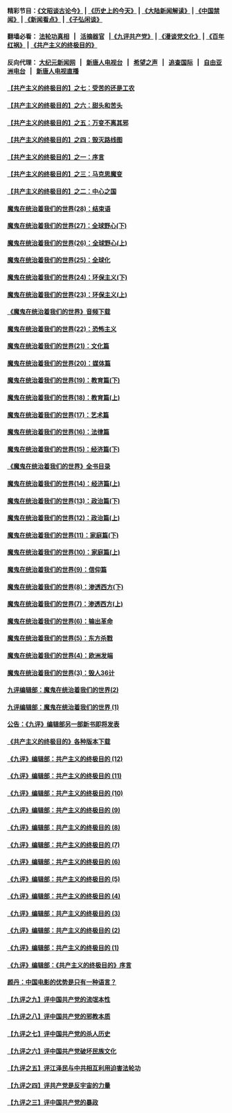 #### 精彩节目：[《文昭谈古论今》](http://134.209.198.168/wenzhao) | [《历史上的今天》](http://134.209.198.168/today-in-history) | [《大陆新闻解读》](http://134.209.198.168/ntdtv-comedy) | [《中国禁闻》](http://134.209.198.168/ntdtv-news) | [《新闻看点》](http://134.209.198.168/news-insight) | [《子弘闲谈》](http://134.209.198.168/zihongxiantan/) 

 #### 翻墙必看： [法轮功真相](http://134.209.198.168:10000/videos/truth.html) &nbsp;&nbsp;|&nbsp;&nbsp; [活摘器官](http://134.209.198.168:10000/videos/res/Organs/) &nbsp;&nbsp;|[《九评共产党》](http://134.209.198.168:10000/videos/jiuping) | [《漫谈党文化》](http://134.209.198.168:10000/videos/mtdwh) | [《百年红祸》](http://134.209.198.168:10000/videos/bnhh) | [《共产主义的终极目的》](http://134.209.198.168:10000/videos/res/zjmd) 

 #### 反向代理： [大纪元新闻网](http://134.209.198.168:10080/) &nbsp;&nbsp;|&nbsp;&nbsp; [新唐人电视台](http://134.209.198.168:8000/) &nbsp;&nbsp;|&nbsp;&nbsp; [希望之声](http://134.209.198.168:8200/) &nbsp;&nbsp;|&nbsp;&nbsp; [追查国际](http://134.209.198.168:10010/) &nbsp;&nbsp;|&nbsp;&nbsp; [自由亚洲电台](http://134.209.198.168:9800/) &nbsp;&nbsp;|&nbsp;&nbsp; [新唐人电视直播](http://134.209.198.168/) 

#### [【共产主义的终极目的】之七：受苦的还是工农](../pages/nsc422/n11101809.md?t=03111536) 

#### [【共产主义的终极目的】之六：甜头和苦头](../pages/nsc422/n11096971.md?t=03111536) 

#### [【共产主义的终极目的】之五：万变不离其邪](../pages/nsc422/n11091285.md?t=03111536) 

#### [【共产主义的终极目的】之四：毁灭路线图](../pages/nsc422/n11086284.md?t=03111536) 

#### [【共产主义的终极目的】之一：序言](../pages/nsc422/n11086077.md?t=03111536) 

#### [【共产主义的终极目的】之三：马克思魔变](../pages/nsc422/n11061941.md?t=03111536) 

#### [【共产主义的终极目的】之二：中心之国](../pages/nsc422/n11047728.md?t=03111536) 

#### [魔鬼在统治着我们的世界(28)：结束语](../pages/nsc422/n10936246.md?t=03111536) 

#### [魔鬼在统治着我们的世界(27)：全球野心(下)](../pages/nsc422/n10928319.md?t=03111536) 

#### [魔鬼在统治着我们的世界(26)：全球野心(上)](../pages/nsc422/n10900318.md?t=03111536) 

#### [魔鬼在统治着我们的世界(25)：全球化](../pages/nsc422/n10788205.md?t=03111536) 

#### [魔鬼在统治着我们的世界(24)：环保主义(下)](../pages/nsc422/n10695307.md?t=03111536) 

#### [魔鬼在统治着我们的世界(23)：环保主义(上)](../pages/nsc422/n10688613.md?t=03111536) 

#### [《魔鬼在统治着我们的世界》音频下载](../pages/nsc422/n10635553.md?t=03111536) 

#### [魔鬼在统治着我们的世界(22)：恐怖主义](../pages/nsc422/n10614727.md?t=03111536) 

#### [魔鬼在统治着我们的世界(21)：文化篇](../pages/nsc422/n10597706.md?t=03111536) 

#### [魔鬼在统治着我们的世界(20)：媒体篇](../pages/nsc422/n10586579.md?t=03111536) 

#### [魔鬼在统治着我们的世界(19)：教育篇(下)](../pages/nsc422/n10564808.md?t=03111536) 

#### [魔鬼在统治着我们的世界(18)：教育篇(上)](../pages/nsc422/n10526970.md?t=03111536) 

#### [魔鬼在统治着我们的世界(17)：艺术篇](../pages/nsc422/n10499093.md?t=03111536) 

#### [魔鬼在统治着我们的世界(16)：法律篇](../pages/nsc422/n10485969.md?t=03111536) 

#### [魔鬼在统治着我们的世界(15)：经济篇(下)](../pages/nsc422/n10469975.md?t=03111536) 

#### [《魔鬼在统治着我们的世界》全书目录](../pages/nsc422/n10464261.md?t=03111536) 

#### [魔鬼在统治着我们的世界(14)：经济篇(上)](../pages/nsc422/n10457370.md?t=03111536) 

#### [魔鬼在统治着我们的世界(13)：政治篇(下)](../pages/nsc422/n10448270.md?t=03111536) 

#### [魔鬼在统治着我们的世界(12)：政治篇(上)](../pages/nsc422/n10444576.md?t=03111536) 

#### [魔鬼在统治着我们的世界(11)：家庭篇(下)](../pages/nsc422/n10440961.md?t=03111536) 

#### [魔鬼在统治着我们的世界(10)：家庭篇(上)](../pages/nsc422/n10435448.md?t=03111536) 

#### [魔鬼在统治着我们的世界(9)：信仰篇](../pages/nsc422/n10432159.md?t=03111536) 

#### [魔鬼在统治着我们的世界(8)：渗透西方(下)](../pages/nsc422/n10429603.md?t=03111536) 

#### [魔鬼在统治着我们的世界(7)：渗透西方(上)](../pages/nsc422/n10426013.md?t=03111536) 

#### [魔鬼在统治着我们的世界(6)：输出革命](../pages/nsc422/n10421536.md?t=03111536) 

#### [魔鬼在统治着我们的世界(5)：东方杀戮](../pages/nsc422/n10417707.md?t=03111536) 

#### [魔鬼在统治着我们的世界(4)：欧洲发端](../pages/nsc422/n10414890.md?t=03111536) 

#### [魔鬼在统治着我们的世界(3)：毁人36计](../pages/nsc422/n10411583.md?t=03111536) 

#### [九评编辑部：魔鬼在统治着我们的世界(2)](../pages/nsc422/n10410036.md?t=03111536) 

#### [九评编辑部：魔鬼在统治着我们的世界 (1)](../pages/nsc422/n10406825.md?t=03111536) 

#### [公告：《九评》编辑部另一部新书即将发表](../pages/nsc422/n10405104.md?t=03111536) 

#### [《共产主义的终极目的》各种版本下载](../pages/nsc422/n10022138.md?t=03111536) 

#### [《九评》编辑部：共产主义的终极目的 (12)](../pages/nsc422/n9933272.md?t=03111536) 

#### [《九评》编辑部：共产主义的终极目的 (11)](../pages/nsc422/n9924973.md?t=03111536) 

#### [《九评》编辑部：共产主义的终极目的 (10)](../pages/nsc422/n9920883.md?t=03111536) 

#### [《九评》编辑部：共产主义的终极目的 (9)](../pages/nsc422/n9916363.md?t=03111536) 

#### [《九评》编辑部：共产主义的终极目的 (8)](../pages/nsc422/n9912488.md?t=03111536) 

#### [《九评》编辑部：共产主义的终极目的 (7)](../pages/nsc422/n9901176.md?t=03111536) 

#### [《九评》编辑部：共产主义的终极目的 (6)](../pages/nsc422/n9899359.md?t=03111536) 

#### [《九评》编辑部：共产主义的终极目的 (5)](../pages/nsc422/n9893174.md?t=03111536) 

#### [《九评》编辑部：共产主义的终极目的 (4)](../pages/nsc422/n9891246.md?t=03111536) 

#### [《九评》编辑部：共产主义的终极目的 (3)](../pages/nsc422/n9879879.md?t=03111536) 

#### [《九评》编辑部：共产主义的终极目的 (2)](../pages/nsc422/n9876205.md?t=03111536) 

#### [《九评》编辑部：共产主义的终极目的 (1)](../pages/nsc422/n9865857.md?t=03111536) 

#### [《九评》编辑部：《共产主义的终极目的》序言](../pages/nsc422/n9862666.md?t=03111536) 

#### [颜丹：中国电影的优势是只有一种语言？](../pages/nsc422/n9583062.md?t=03111536) 

#### [【九评之九】评中国共产党的流氓本性](../pages/nsc422/n737542.md?t=03111536) 

#### [【九评之八】评中国共产党的邪教本质](../pages/nsc422/n735942.md?t=03111536) 

#### [【九评之七】评中国共产党的杀人历史](../pages/nsc422/n733806.md?t=03111536) 

#### [【九评之六】评中国共产党破坏民族文化](../pages/nsc422/n731667.md?t=03111536) 

#### [【九评之五】评江泽民与中共相互利用迫害法轮功](../pages/nsc422/n730058.md?t=03111536) 

#### [【九评之四】评共产党是反宇宙的力量](../pages/nsc422/n727814.md?t=03111536) 

#### [【九评之三】评中国共产党的暴政](../pages/nsc422/n725597.md?t=03111536) 

